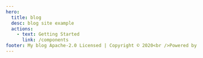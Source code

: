 ```yaml
---
hero:
  title: blog
  desc: blog site example
  actions:
    - text: Getting Started
      link: /components
footer: My blog Apache-2.0 Licensed | Copyright © 2020<br />Powered by [dumi](https://d.umijs.org)
---
```

